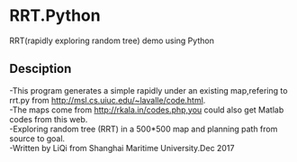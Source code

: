 # RRT.Python
RRT(rapidly exploring random tree) demo using Python

## Desciption    
-This program generates a simple rapidly under an existing map,refering to rrt.py from http://msl.cs.uiuc.edu/~lavalle/code.html.  
-The maps come from http://rkala.in/codes.php,you could also get Matlab codes from this web.   
-Exploring random tree (RRT) in a 500*500 map and planning path from source to goal.   
-Written by LiQi from Shanghai Maritime University.Dec 2017

##
